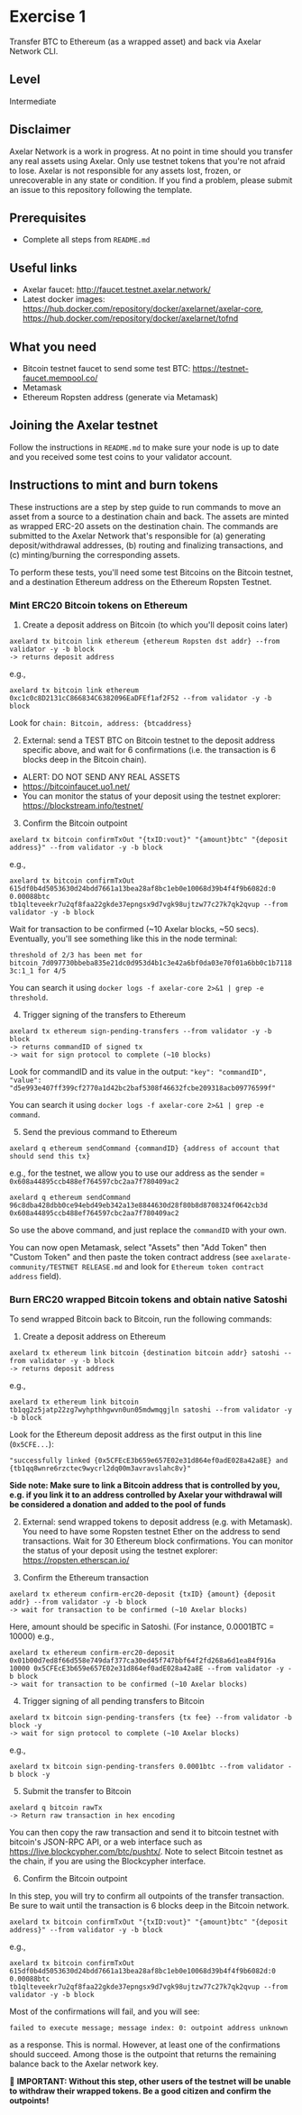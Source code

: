 # Exercise 1
Transfer BTC to Ethereum (as a wrapped asset) and back via Axelar Network CLI.

## Level
Intermediate 

## Disclaimer
Axelar Network is a work in progress. At no point in time should you transfer any real assets using Axelar. Only use testnet tokens that you're not afraid to lose. Axelar is not responsible for any assets lost, frozen, or unrecoverable in any state or condition. If you find a problem, please submit an issue to this repository following the template.

## Prerequisites
- Complete all steps from `README.md`

## Useful links
- Axelar faucet: http://faucet.testnet.axelar.network/
- Latest docker images: https://hub.docker.com/repository/docker/axelarnet/axelar-core,
  https://hub.docker.com/repository/docker/axelarnet/tofnd

## What you need
- Bitcoin testnet faucet to send some test BTC: https://testnet-faucet.mempool.co/
- Metamask
- Ethereum Ropsten address (generate via Metamask)


## Joining the Axelar testnet

Follow the instructions in `README.md` to make sure your node is up to date and you received some test coins to your validator account.

## Instructions to mint and burn tokens
These instructions are a step by step guide to run commands to move an asset from a source to a destination chain and back. The assets are minted as wrapped ERC-20 assets on the destination chain. The commands are submitted to the Axelar Network that's responsible for (a) generating deposit/withdrawal addresses, (b) routing and finalizing transactions, and (c) minting/burning the corresponding assets.

To perform these tests, you'll need some test Bitcoins on the Bitcoin testnet, and a destination Ethereum address on the Ethereum Ropsten Testnet.

### Mint ERC20 Bitcoin tokens on Ethereum

1. Create a deposit address on Bitcoin (to which you'll deposit coins later)

  ```
  axelard tx bitcoin link ethereum {ethereum Ropsten dst addr} --from validator -y -b block
-> returns deposit address
  ```

  e.g.,

  ```
  axelard tx bitcoin link ethereum 0xc1c0c8D2131cC866834C6382096EaDFEf1af2F52 --from validator -y -b block
  ```

  Look for `chain: Bitcoin, address: {btcaddress}`

2. External: send a TEST BTC on Bitcoin testnet to the deposit address specific above, and wait for 6 confirmations (i.e. the transaction is 6 blocks deep in the Bitcoin chain).
  - ALERT: DO NOT SEND ANY REAL ASSETS
  - https://bitcoinfaucet.uo1.net/
  - You can monitor the status of your deposit using the testnet explorer: https://blockstream.info/testnet/


3. Confirm the Bitcoin outpoint

  ```
  axelard tx bitcoin confirmTxOut "{txID:vout}" "{amount}btc" "{deposit address}" --from validator -y -b block
  ```

  e.g.,

  ```
  axelard tx bitcoin confirmTxOut 615df0b4d5053630d24bdd7661a13bea28af8bc1eb0e10068d39b4f4f9b6082d:0 0.00088btc tb1qlteveekr7u2qf8faa22gkde37epngsx9d7vgk98ujtzw77c27k7qk2qvup --from validator -y -b block
  ```

  Wait for transaction to be confirmed (~10 Axelar blocks, ~50 secs).
  Eventually, you'll see something like this in the node terminal:

  `threshold of 2/3 has been met for bitcoin_7d097730bbeba835e21dc0d953d4b1c3e42a6bf0da03e70f01a6bb0c1b71183c:1_1 for 4/5`

You can search it using `docker logs -f axelar-core 2>&1 | grep -e threshold`. 

4. Trigger signing of the transfers to Ethereum

  ```
  axelard tx ethereum sign-pending-transfers --from validator -y -b block
  -> returns commandID of signed tx
  -> wait for sign protocol to complete (~10 blocks)
  ```

  Look for commandID and its value in the output: `"key": "commandID",
    "value": "d5e993e407ff399cf2770a1d42bc2baf5308f46632fcbe209318acb09776599f"`

  You can search it using `docker logs -f axelar-core 2>&1 | grep -e command`. 
    
5. Send the previous command to Ethereum
  ```
  axelard q ethereum sendCommand {commandID} {address of account that should send this tx}
  ```
  e.g., for the testnet, we allow you to use our address as the sender = `0x608a44895ccb488ef764597cbc2aa7f780409ac2`
  ```
  axelard q ethereum sendCommand 96c8dba428dbb0ce94ebd49eb342a13e8844630d28f80b8d8708324f0642cb3d 0x608a44895ccb488ef764597cbc2aa7f780409ac2
  ```
  So use the above command, and just replace the `commandID` with your own.

You can now open Metamask, select "Assets" then "Add Token" then "Custom Token" and then paste the token contract address (see `axelarate-community/TESTNET RELEASE.md` and look for  `Ethereum token contract address` field).

### Burn ERC20 wrapped Bitcoin tokens and obtain native Satoshi

To send wrapped Bitcoin back to Bitcoin, run the following commands:

1. Create a deposit address on Ethereum

  ```
  axelard tx ethereum link bitcoin {destination bitcoin addr} satoshi --from validator -y -b block
  -> returns deposit address
  ```

  e.g.,
  ```
  axelard tx ethereum link bitcoin tb1qg2z5jatp22zg7wyhpthhgwvn0un05mdwmqgjln satoshi --from validator -y -b block
  ```

  Look for the Ethereum deposit address as the first output in this line (`0x5CFE...`):

  ```
  "successfully linked {0x5CFEcE3b659e657E02e31d864ef0adE028a42a8E} and {tb1qq8wnre6rzctec9wycrl2dq00m3avravslahc8v}"
  ```
**Side note: Make sure to link a Bitcoin address that is controlled by you, e.g. if you link it to an address controlled by Axelar your withdrawal will be considered a donation and added to the pool of funds**

2. External: send wrapped tokens to deposit address (e.g. with Metamask). You need to have some Ropsten testnet Ether on the address to send transactions. Wait for 30 Ethereum block confirmations. You can monitor the status of your deposit using the testnet explorer: https://ropsten.etherscan.io/

3. Confirm the Ethereum transaction

  ```
  axelard tx ethereum confirm-erc20-deposit {txID} {amount} {deposit addr} --from validator -y -b block
  -> wait for transaction to be confirmed (~10 Axelar blocks)
  ```

  Here, amount should be specific in Satoshi. (For instance, 0.0001BTC = 10000)
  e.g.,

  ```
  axelard tx ethereum confirm-erc20-deposit 0x01b00d7ed8f66d558e749daf377ca30ed45f747bbf64f2fd268a6d1ea84f916a 10000 0x5CFEcE3b659e657E02e31d864ef0adE028a42a8E --from validator -y -b block
  -> wait for transaction to be confirmed (~10 Axelar blocks)
  ```

4. Trigger signing of all pending transfers to Bitcoin

  ```
  axelard tx bitcoin sign-pending-transfers {tx fee} --from validator -b block -y
  -> wait for sign protocol to complete (~10 Axelar blocks)
  ```

 e.g.,

  ```
  axelard tx bitcoin sign-pending-transfers 0.0001btc --from validator -b block -y
  ```
5. Submit the transfer to Bitcoin

  ```
  axelard q bitcoin rawTx
  -> Return raw transaction in hex encoding
  ```
  You can then copy the raw transaction and send it to bitcoin testnet with bitcoin's JSON-RPC API, or a web interface such as https://live.blockcypher.com/btc/pushtx/. Note to select Bitcoin testnet as the chain, if you are using the Blockcypher interface.

6. Confirm the Bitcoin outpoint

In this step, you will try to confirm all outpoints of the transfer transaction. Be sure to wait until the transaction is 6 blocks deep in the Bitcoin network.

  ```
  axelard tx bitcoin confirmTxOut "{txID:vout}" "{amount}btc" "{deposit address}" --from validator -y -b block
  ```
e.g.,
  ```
  axelard tx bitcoin confirmTxOut 615df0b4d5053630d24bdd7661a13bea28af8bc1eb0e10068d39b4f4f9b6082d:0 0.00088btc tb1qlteveekr7u2qf8faa22gkde37epngsx9d7vgk98ujtzw77c27k7qk2qvup --from validator -y -b block
  ```

Most of the confirmations will fail, and you will see:
```
failed to execute message; message index: 0: outpoint address unknown
```
as a response. This is normal. However, at least one of the confirmations should succeed. Among those is the outpoint that returns the remaining balance back to the Axelar network key.

🛑 **IMPORTANT: Without this step, other users of the testnet will be unable to withdraw their wrapped tokens. Be a good citizen and confirm the outpoints!**
